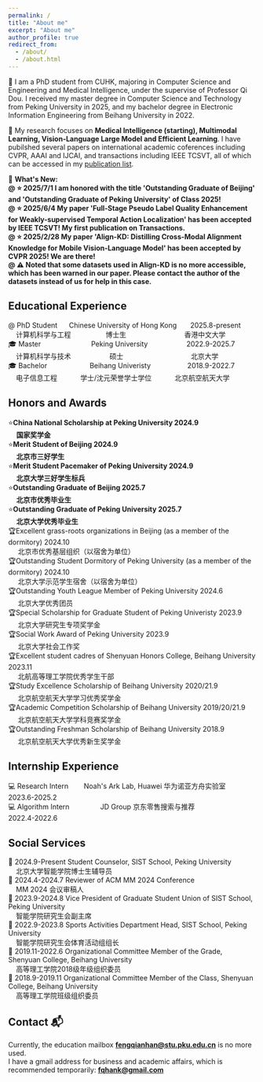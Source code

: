 ```yaml
---
permalink: /
title: "About me"
excerpt: "About me"
author_profile: true
redirect_from: 
  - /about/
  - /about.html
---
```


👀 I am a PhD student from CUHK, majoring in Computer Science and Engineering and Medical Intelligence, under the supervise of Professor Qi Dou. I received my master degree in Computer Science and Technology from Peking University in 2025, and my bachelor degree in Electronic Information Engineering from Beihang University in 2022.  

🔎 My research focuses on **Medical Intelligence (starting), Multimodal Learning, Vision-Language Large Model and Efficient Learning**. I have pubilshed several papers on international academic coferences including CVPR, AAAI and IJCAI, and transactions including IEEE TCSVT, all of which can be accessed in my [publication list](https://fqhank.github.io/fengqianhan.github.io//publications/).  


📝 **What's New:  
      @ ⭐ 2025/7/1 I am honored with the title 'Outstanding Graduate of Beijing' and 'Outstanding Graduate of Peking University' of Class 2025!  
      @ ⭐ 2025/6/4 My paper 'Full-Stage Pseudo Label Quality Enhancement for Weakly-supervised Temporal Action Localization' has been accepted by IEEE TCSVT! My first publication on Transactions.  
      @ ⭐ 2025/2/28 My paper 'Align-KD: Distilling Cross-Modal Alignment Knowledge for Mobile Vision-Language Model' has been accepted by CVPR 2025! We are there!  
      @ ⚠️ Noted that some datasets used in Align-KD is no more accessible, which has been warned in our paper. Please contact the author of the datasets instead of us for help in this case.**

## Educational Experience
 @  PhD Student &nbsp;&nbsp;&nbsp;&nbsp; Chinese University of Hong Kong &nbsp;&nbsp;&nbsp;&nbsp;&nbsp; 2025.8-present  
&nbsp;&nbsp;&nbsp; 计算机科学与工程 &nbsp;&nbsp;&nbsp;&nbsp;&nbsp;&nbsp;&nbsp;&nbsp;&nbsp;&nbsp;&nbsp;&nbsp;&nbsp;&nbsp;&nbsp;&nbsp; 博士生 &nbsp;&nbsp;&nbsp;&nbsp;&nbsp;&nbsp;&nbsp;&nbsp;&nbsp;&nbsp;&nbsp;&nbsp;&nbsp;&nbsp;&nbsp;&nbsp;&nbsp;&nbsp;&nbsp;&nbsp;&nbsp;&nbsp;&nbsp;&nbsp;&nbsp;&nbsp;&nbsp;&nbsp; 香港中文大学  
🎓 Master &nbsp;&nbsp;&nbsp;&nbsp;&nbsp;&nbsp;&nbsp;&nbsp;&nbsp;&nbsp;&nbsp;&nbsp;&nbsp;&nbsp;&nbsp;&nbsp;&nbsp;&nbsp;&nbsp;&nbsp;&nbsp;&nbsp;&nbsp;&nbsp; Peking University &nbsp;&nbsp;&nbsp;&nbsp;&nbsp;&nbsp;&nbsp;&nbsp;&nbsp;&nbsp;&nbsp;&nbsp;&nbsp;&nbsp;&nbsp;&nbsp;&nbsp;&nbsp; 2022.9-2025.7  
&nbsp;&nbsp;&nbsp; 计算机科学与技术 &nbsp;&nbsp;&nbsp;&nbsp;&nbsp;&nbsp;&nbsp;&nbsp;&nbsp;&nbsp;&nbsp;&nbsp;&nbsp;&nbsp;&nbsp;&nbsp;&nbsp;&nbsp; 硕士 &nbsp;&nbsp;&nbsp;&nbsp;&nbsp;&nbsp;&nbsp;&nbsp;&nbsp;&nbsp;&nbsp;&nbsp;&nbsp;&nbsp;&nbsp;&nbsp;&nbsp;&nbsp;&nbsp;&nbsp;&nbsp;&nbsp;&nbsp;&nbsp;&nbsp;&nbsp;&nbsp;&nbsp;&nbsp;&nbsp;&nbsp;&nbsp;&nbsp; 北京大学  
🎓 Bachelor &nbsp;&nbsp;&nbsp;&nbsp;&nbsp;&nbsp;&nbsp;&nbsp;&nbsp;&nbsp;&nbsp;&nbsp;&nbsp;&nbsp;&nbsp;&nbsp;&nbsp;&nbsp;&nbsp;&nbsp; Beihang Univeristy &nbsp;&nbsp;&nbsp;&nbsp;&nbsp;&nbsp;&nbsp;&nbsp;&nbsp;&nbsp;&nbsp;&nbsp;&nbsp;&nbsp;&nbsp;&nbsp;&nbsp; 2018.9-2022.7  
&nbsp;&nbsp;&nbsp; 电子信息工程 &nbsp;&nbsp;&nbsp;&nbsp;&nbsp;&nbsp;&nbsp;&nbsp;&nbsp;&nbsp;&nbsp;学士/沈元荣誉学士学位 &nbsp;&nbsp;&nbsp;&nbsp;&nbsp;&nbsp;&nbsp;&nbsp;&nbsp;&nbsp;&nbsp;北京航空航天大学

## Honors and Awards  
⭐**China National Scholarship at Peking University 2024.9    
&nbsp;&nbsp;&nbsp;&nbsp; 国家奖学金**   
⭐**Merit Student of Beijing 2024.9    
&nbsp;&nbsp;&nbsp;&nbsp; 北京市三好学生**  
⭐**Merit Student Pacemaker of Peking University 2024.9    
&nbsp;&nbsp;&nbsp;&nbsp; 北京大学三好学生标兵**  
⭐**Outstanding Graduate of Beijing 2025.7    
&nbsp;&nbsp;&nbsp;&nbsp; 北京市优秀毕业生**  
⭐**Outstanding Graduate of Peking University 2025.7    
&nbsp;&nbsp;&nbsp;&nbsp; 北京大学优秀毕业生**  
🏆Excellent grass-roots organizations in Beijing (as a member of the dormitory) 2024.10    
&nbsp;&nbsp;&nbsp;&nbsp; 北京市优秀基层组织（以宿舍为单位）  
🏆Outstanding Student Dormitory of Peking University (as a member of the dormitory) 2024.10    
&nbsp;&nbsp;&nbsp;&nbsp; 北京大学示范学生宿舍（以宿舍为单位）  
🏆Outstanding Youth League Member of Peking University 2024.6  
&nbsp;&nbsp;&nbsp;&nbsp; 北京大学优秀团员   
🏆Special Scholarship for Graduate Student of Peking Univeristy 2023.9  
&nbsp;&nbsp;&nbsp;&nbsp; 北京大学研究生专项奖学金   
🏆Social Work Award of Peking University 2023.9   
&nbsp;&nbsp;&nbsp;&nbsp; 北京大学社会工作奖  
🏆Excellent student cadres of Shenyuan Honors College, Beihang University 2023.11   
&nbsp;&nbsp;&nbsp;&nbsp; 北航高等理工学院优秀学生干部   
🏆Study Excellence Scholarship of Beihang University 2020/21.9   
&nbsp;&nbsp;&nbsp;&nbsp; 北京航空航天大学学习优秀奖学金   
🏆Academic Competition Scholarship of Beihang University 2019/20/21.9   
&nbsp;&nbsp;&nbsp;&nbsp; 北京航空航天大学学科竞赛奖学金   
🏆Outstanding Freshman Scholarship of Beihang University 2018.9   
&nbsp;&nbsp;&nbsp;&nbsp; 北京航空航天大学优秀新生奖学金   

## Internship Experience
💻 Research Intern &nbsp;&nbsp;&nbsp;&nbsp;&nbsp;&nbsp; Noah's Ark Lab, Huawei 华为诺亚方舟实验室 &nbsp;&nbsp;&nbsp;&nbsp;&nbsp; 2023.6-2025.2  
💻 Algorithm Intern &nbsp;&nbsp;&nbsp;&nbsp;&nbsp;&nbsp;&nbsp;&nbsp;&nbsp;&nbsp;&nbsp;&nbsp;&nbsp;&nbsp; JD Group 京东零售搜索与推荐&nbsp;&nbsp;&nbsp;&nbsp;&nbsp;&nbsp;&nbsp;&nbsp;&nbsp;&nbsp;&nbsp;&nbsp;&nbsp;&nbsp;&nbsp;&nbsp;&nbsp;&nbsp; 2022.4-2022.6

## Social Services
🙌 2024.9-Present Student Counselor, SIST School, Peking University   
&nbsp;&nbsp;&nbsp; 北京大学智能学院博士生辅导员   
🙌 2024.4-2024.7 Reviewer of ACM MM 2024 Conference   
&nbsp;&nbsp;&nbsp; MM 2024 会议审稿人   
🙌 2023.9-2024.8 Vice President of Graduate Student Union of SIST School, Peking University   
&nbsp;&nbsp;&nbsp; 智能学院研究生会副主席   
🙌 2022.9-2023.8 Sports Activities Department Head, SIST School, Peking University   
&nbsp;&nbsp;&nbsp; 智能学院研究生会体育活动组组长   
🙌 2019.11-2022.6 Organizational Committee Member of the Grade, Shenyuan College, Beihang University  
&nbsp;&nbsp;&nbsp; 高等理工学院2018级年级组织委员   
🙌 2018.9-2019.11 Organizational Committee Member of the Class, Shenyuan College, Beihang University  
&nbsp;&nbsp;&nbsp; 高等理工学院班级组织委员   

## Contact 📬 
Currently, the education mailbox **fengqianhan@stu.pku.edu.cn** is no more used.  
I have a gmail address for business and academic affairs, which is recommended temporarily: **fqhank@gmail.com**

